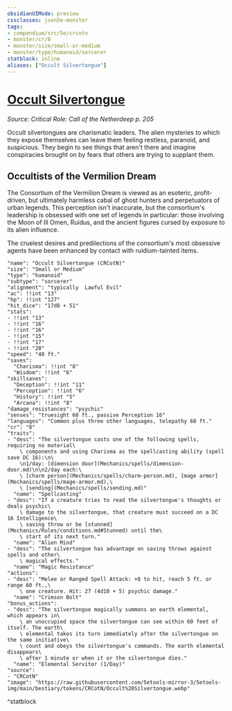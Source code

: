 ```yaml
---
obsidianUIMode: preview
cssclasses: json5e-monster
tags:
- compendium/src/5e/crcotn
- monster/cr/8
- monster/size/small-or-medium
- monster/type/humanoid/sorcerer
statblock: inline
aliases: ["Occult Silvertongue"]
---
```

# [Occult Silvertongue](Mechanics\bestiary\humanoid/occult-silvertongue-crcotn.md)
*Source: Critical Role: Call of the Netherdeep p. 205*  

Occult silvertongues are charismatic leaders. The alien mysteries to which they expose themselves can leave them feeling restless, paranoid, and suspicious. They begin to see things that aren't there and imagine conspiracies brought on by fears that others are trying to supplant them.

## Occultists of the Vermilion Dream

The Consortium of the Vermilion Dream is viewed as an esoteric, profit-driven, but ultimately harmless cabal of ghost hunters and perpetuators of urban legends. This perception isn't inaccurate, but the consortium's leadership is obsessed with one set of legends in particular: those involving the Moon of Ill Omen, Ruidus, and the ancient figures cursed by exposure to its alien influence.

The cruelest desires and predilections of the consortium's most obsessive agents have been enhanced by contact with ruidium-tainted items.

```statblock
"name": "Occult Silvertongue (CRCotN)"
"size": "Small or Medium"
"type": "humanoid"
"subtype": "sorcerer"
"alignment": "typically  Lawful Evil"
"ac": !!int "13"
"hp": !!int "127"
"hit_dice": "17d8 + 51"
"stats":
- !!int "13"
- !!int "16"
- !!int "16"
- !!int "15"
- !!int "17"
- !!int "20"
"speed": "40 ft."
"saves":
  "Charisma": !!int "8"
  "Wisdom": !!int "6"
"skillsaves":
  "Deception": !!int "11"
  "Perception": !!int "6"
  "History": !!int "5"
  "Arcana": !!int "8"
"damage_resistances": "psychic"
"senses": "truesight 60 ft., passive Perception 16"
"languages": "Common plus three other languages, telepathy 60 ft."
"cr": "8"
"traits":
- "desc": "The silvertongue casts one of the following spells, requiring no material\
    \ components and using Charisma as the spellcasting ability (spell save DC 16):\n\
    \n1/day: [dimension door](Mechanics/spells/dimension-door.md)\n\n2/day each:\
    \ [charm person](Mechanics/spells/charm-person.md), [mage armor](Mechanics/spells/mage-armor.md),\
    \ [sending](Mechanics/spells/sending.md)"
  "name": "Spellcasting"
- "desc": "If a creature tries to read the silvertongue's thoughts or deals psychic\
    \ damage to the silvertongue, that creature must succeed on a DC 16 Intelligence\
    \ saving throw or be [stunned](Mechanics/Rules/conditions.md#Stunned) until the\
    \ start of its next turn."
  "name": "Alien Mind"
- "desc": "The silvertongue has advantage on saving throws against spells and other\
    \ magical effects."
  "name": "Magic Resistance"
"actions":
- "desc": "Melee or Ranged Spell Attack: +8 to hit, reach 5 ft. or range 60 ft.,\
    \ one creature. Hit: 27 (4d10 + 5) psychic damage."
  "name": "Crimson Bolt"
"bonus_actions":
- "desc": "The silvertongue magically summons an earth elemental, which appears in\
    \ an unoccupied space the silvertongue can see within 60 feet of itself. The earth\
    \ elemental takes its turn immediately after the silvertongue on the same initiative\
    \ count and obeys the silvertongue's commands. The earth elemental disappears\
    \ after 1 minute or when it or the silvertongue dies."
  "name": "Elemental Servitor (1/Day)"
"source":
- "CRCotN"
"image": "https://raw.githubusercontent.com/5etools-mirror-3/5etools-img/main/bestiary/tokens/CRCotN/Occult%20Silvertongue.webp"
```
^statblock